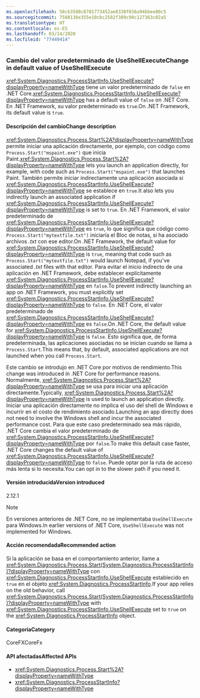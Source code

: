 ```yaml
---
ms.openlocfilehash: 58cb3580c8701773452ae8338f036a94bbee80c5
ms.sourcegitcommit: 7588136e355e10cbc2582f389c90c127363c02a5
ms.translationtype: HT
ms.contentlocale: es-ES
ms.lasthandoff: 03/14/2020
ms.locfileid: "77449414"
---
```

### <a name="change-in-default-value-of-useshellexecute"></a><span data-ttu-id="84c4a-101">Cambio del valor predeterminado de UseShellExecute</span><span class="sxs-lookup"><span data-stu-id="84c4a-101">Change in default value of UseShellExecute</span></span>

<span data-ttu-id="84c4a-102"><xref:System.Diagnostics.ProcessStartInfo.UseShellExecute?displayProperty=nameWithType> tiene un valor predeterminado de `false` en .NET Core.</span><span class="sxs-lookup"><span data-stu-id="84c4a-102"><xref:System.Diagnostics.ProcessStartInfo.UseShellExecute?displayProperty=nameWithType> has a default value of `false` on .NET Core.</span></span> <span data-ttu-id="84c4a-103">En .NET Framework, su valor predeterminado es `true`.</span><span class="sxs-lookup"><span data-stu-id="84c4a-103">On .NET Framework, its default value is `true`.</span></span>

#### <a name="change-description"></a><span data-ttu-id="84c4a-104">Descripción del cambio</span><span class="sxs-lookup"><span data-stu-id="84c4a-104">Change description</span></span>

<span data-ttu-id="84c4a-105"><xref:System.Diagnostics.Process.Start%2A?displayProperty=nameWithType> permite iniciar una aplicación directamente, por ejemplo, con código como `Process.Start("mspaint.exe")` que inicia Paint.</span><span class="sxs-lookup"><span data-stu-id="84c4a-105"><xref:System.Diagnostics.Process.Start%2A?displayProperty=nameWithType> lets you launch an application directly, for example, with code such as `Process.Start("mspaint.exe")` that launches Paint.</span></span> <span data-ttu-id="84c4a-106">También permite iniciar indirectamente una aplicación asociada si <xref:System.Diagnostics.ProcessStartInfo.UseShellExecute?displayProperty=nameWithType> se establece en `true`.</span><span class="sxs-lookup"><span data-stu-id="84c4a-106">It also lets you indirectly launch an associated application if <xref:System.Diagnostics.ProcessStartInfo.UseShellExecute?displayProperty=nameWithType> is set to `true`.</span></span> <span data-ttu-id="84c4a-107">En .NET Framework, el valor predeterminado de <xref:System.Diagnostics.ProcessStartInfo.UseShellExecute?displayProperty=nameWithType> es `true`, lo que significa que código como `Process.Start("mytextfile.txt")` iniciaría el Bloc de notas, si ha asociado archivos *.txt* con ese editor.</span><span class="sxs-lookup"><span data-stu-id="84c4a-107">On .NET Framework, the default value for <xref:System.Diagnostics.ProcessStartInfo.UseShellExecute?displayProperty=nameWithType> is `true`, meaning that code such as `Process.Start("mytextfile.txt")` would launch Notepad, if you've associated *.txt* files with that editor.</span></span> <span data-ttu-id="84c4a-108">Para evitar el inicio indirecto de una aplicación en .NET Framework, debe establecer explícitamente <xref:System.Diagnostics.ProcessStartInfo.UseShellExecute?displayProperty=nameWithType> en `false`.</span><span class="sxs-lookup"><span data-stu-id="84c4a-108">To prevent indirectly launching an app on .NET Framework, you must explicitly set <xref:System.Diagnostics.ProcessStartInfo.UseShellExecute?displayProperty=nameWithType> to `false`.</span></span> <span data-ttu-id="84c4a-109">En .NET Core, el valor predeterminado de <xref:System.Diagnostics.ProcessStartInfo.UseShellExecute?displayProperty=nameWithType> es `false`.</span><span class="sxs-lookup"><span data-stu-id="84c4a-109">On .NET Core, the default value for <xref:System.Diagnostics.ProcessStartInfo.UseShellExecute?displayProperty=nameWithType> is `false`.</span></span> <span data-ttu-id="84c4a-110">Esto significa que, de forma predeterminada, las aplicaciones asociadas no se inician cuando se llama a `Process.Start`.</span><span class="sxs-lookup"><span data-stu-id="84c4a-110">This means that, by default, associated applications are not launched when you call `Process.Start`.</span></span>

<span data-ttu-id="84c4a-111">Este cambio se introdujo en .NET Core por motivos de rendimiento.</span><span class="sxs-lookup"><span data-stu-id="84c4a-111">This change was introduced in .NET Core for performance reasons.</span></span> <span data-ttu-id="84c4a-112">Normalmente, <xref:System.Diagnostics.Process.Start%2A?displayProperty=nameWithType> se usa para iniciar una aplicación directamente.</span><span class="sxs-lookup"><span data-stu-id="84c4a-112">Typically, <xref:System.Diagnostics.Process.Start%2A?displayProperty=nameWithType> is used to launch an application directly.</span></span> <span data-ttu-id="84c4a-113">Iniciar una aplicación directamente no implica el uso del shell de Windows e incurrir en el costo de rendimiento asociado.</span><span class="sxs-lookup"><span data-stu-id="84c4a-113">Launching an app directly does not need to involve the Windows shell and incur the associated performance cost.</span></span> <span data-ttu-id="84c4a-114">Para que este caso predeterminado sea más rápido, .NET Core cambia el valor predeterminado de <xref:System.Diagnostics.ProcessStartInfo.UseShellExecute?displayProperty=nameWithType> por `false`.</span><span class="sxs-lookup"><span data-stu-id="84c4a-114">To make this default case faster, .NET Core changes the default value of <xref:System.Diagnostics.ProcessStartInfo.UseShellExecute?displayProperty=nameWithType> to `false`.</span></span> <span data-ttu-id="84c4a-115">Puede optar por la ruta de acceso más lenta si lo necesita.</span><span class="sxs-lookup"><span data-stu-id="84c4a-115">You can opt in to the slower path if you need it.</span></span>

#### <a name="version-introduced"></a><span data-ttu-id="84c4a-116">Versión introducida</span><span class="sxs-lookup"><span data-stu-id="84c4a-116">Version introduced</span></span>

<span data-ttu-id="84c4a-117">2.1</span><span class="sxs-lookup"><span data-stu-id="84c4a-117">2.1</span></span>

> [!NOTE]
> <span data-ttu-id="84c4a-118">En versiones anteriores de .NET Core, no se implementaba `UseShellExecute` para Windows.</span><span class="sxs-lookup"><span data-stu-id="84c4a-118">In earlier versions of .NET Core, `UseShellExecute` was not implemented for Windows.</span></span>

#### <a name="recommended-action"></a><span data-ttu-id="84c4a-119">Acción recomendada</span><span class="sxs-lookup"><span data-stu-id="84c4a-119">Recommended action</span></span>

<span data-ttu-id="84c4a-120">Si la aplicación se basa en el comportamiento anterior, llame a <xref:System.Diagnostics.Process.Start(System.Diagnostics.ProcessStartInfo)?displayProperty=nameWithType> con <xref:System.Diagnostics.ProcessStartInfo.UseShellExecute> establecido en `true` en el objeto <xref:System.Diagnostics.ProcessStartInfo>.</span><span class="sxs-lookup"><span data-stu-id="84c4a-120">If your app relies on the old behavior, call <xref:System.Diagnostics.Process.Start(System.Diagnostics.ProcessStartInfo)?displayProperty=nameWithType> with <xref:System.Diagnostics.ProcessStartInfo.UseShellExecute> set to `true` on the <xref:System.Diagnostics.ProcessStartInfo> object.</span></span>

#### <a name="category"></a><span data-ttu-id="84c4a-121">Categoría</span><span class="sxs-lookup"><span data-stu-id="84c4a-121">Category</span></span>

<span data-ttu-id="84c4a-122">CoreFX</span><span class="sxs-lookup"><span data-stu-id="84c4a-122">CoreFx</span></span>

#### <a name="affected-apis"></a><span data-ttu-id="84c4a-123">API afectadas</span><span class="sxs-lookup"><span data-stu-id="84c4a-123">Affected APIs</span></span>

- <xref:System.Diagnostics.Process.Start%2A?displayProperty=nameWithType>
- <xref:System.Diagnostics.ProcessStartInfo?displayProperty=nameWithType>

<!--

#### Affected APIs

- `Overload:System.Diagnostics.Process.Start`
- `M:System.Diagnostics.ProcessStartInfo`

-->
